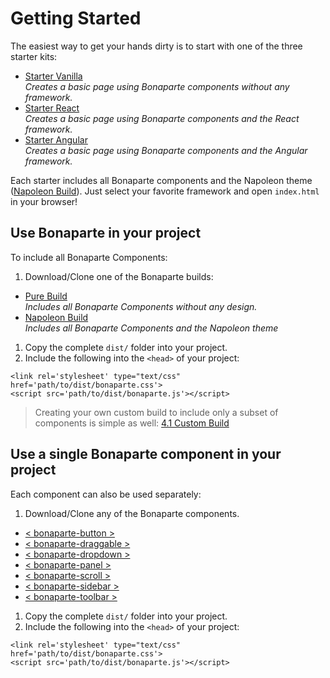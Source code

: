 # Getting Started

The easiest way to get your hands dirty is to start with one of the three starter kits:

* [Starter Vanilla](http://github.com/bonaparte/starter-vanilla)<br>*Creates a basic page using Bonaparte components without any framework.*
* [Starter React](http://github.com/bonaparte/starter-react)<br>*Creates a basic page using Bonaparte components and the React framework.*
* [Starter Angular](http://github.com/bonaparte/starter-angular)<br>*Creates a basic page using Bonaparte components and the Angular framework.*

Each starter includes all Bonaparte components and the Napoleon theme ([Napoleon Build](http://github.com/bonaparte/build-napoleon)).
Just select your favorite framework and open `index.html` in your browser!

## Use Bonaparte in your project
To include all Bonaparte Components:

1. Download/Clone one of the Bonaparte builds:
 * [Pure Build](http://github.com/bonaparte/build-pure)<br>*Includes all Bonaparte Components without any design.*
 * [Napoleon Build](http://github.com/bonaparte/build-napoleon)<br>*Includes all Bonaparte Components and the Napoleon theme*
1. Copy the complete `dist/` folder into your project.
2. Include the following into the `<head>` of your project: 
```
<link rel='stylesheet' type="text/css" href='path/to/dist/bonaparte.css'>
<script src='path/to/dist/bonaparte.js'></script>
```

> Creating your own custom build to include only a subset of components is simple as well: [4.1 Custom Build](advanced/custom-build.md)

## Use a single Bonaparte component in your project
Each component can also be used separately:

1. Download/Clone any of the Bonaparte components.
  - [< bonaparte-button >](https://github.com/bonaparte/bonaparte-button)
  - [< bonaparte-draggable >](https://github.com/bonaparte/bonaparte-draggable)
  - [< bonaparte-dropdown >](https://github.com/bonaparte/bonaparte-dropdown)
  - [< bonaparte-panel >](https://github.com/bonaparte/bonaparte-panel)
  - [< bonaparte-scroll  >](https://github.com/bonaparte/bonaparte-scroll)
  - [< bonaparte-sidebar  >](https://github.com/bonaparte/bonaparte-sidebar)
  - [< bonaparte-toolbar  >](https://github.com/bonaparte/bonaparte-toolbar)
1. Copy the complete `dist/` folder into your project.
2. Include the following into the `<head>` of your project:  
```
<link rel='stylesheet' type="text/css" href='path/to/dist/bonaparte.css'>
<script src='path/to/dist/bonaparte.js'></script>
```